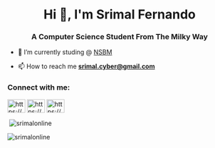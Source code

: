 
<h1 align="center">Hi 🖖, I'm Srimal Fernando</h1>
<h3 align="center">A Computer Science Student From The Milky Way</h3>

- 🔭 I’m currently studing @ [NSBM](https://github.com/nsbm)

- 📫 How to reach me **srimal.cyber@gmail.com** 

<h3 align="left">Connect with me:</h3>
<p align="left">
<a href="https://www.linkedin.com/in/srimal-fernando" target="blank"><img align="center" src="https://raw.githubusercontent.com/rahuldkjain/github-profile-readme-generator/master/src/images/icons/Social/linked-in-alt.svg" alt="https://www.linkedin.com/in/srimal-fernando" height="30" width="40" /></a>
<a href="https://www.facebook.com/srimal.me" target="blank"><img align="center" src="https://raw.githubusercontent.com/rahuldkjain/github-profile-readme-generator/master/src/images/icons/Social/facebook.svg" alt="https://www.facebook.com/srimal-online" height="30" width="40" /></a>
<a href="https://www.instagram.com/srimalonline" target="blank"><img align="center" src="https://raw.githubusercontent.com/rahuldkjain/github-profile-readme-generator/master/src/images/icons/Social/instagram.svg" alt="https://www.instagram.com/srimalonline" height="30" width="40" /></a>
</p>
<p>&nbsp;<img align="center" src="https://github-readme-stats.vercel.app/api?username=srimalonline&show_icons=true&locale=en" alt="srimalonline" /></p>

<p><img align="center" src="https://github-readme-streak-stats.herokuapp.com/?user=srimalonline&" alt="srimalonline" /></p>
